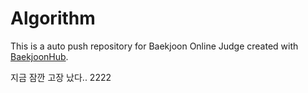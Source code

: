 # Algorithm
This is a auto push repository for Baekjoon Online Judge created with [BaekjoonHub](https://github.com/flaxinger/BaekjoonHub).

지금 잠깐 고장 났다.. 2222
